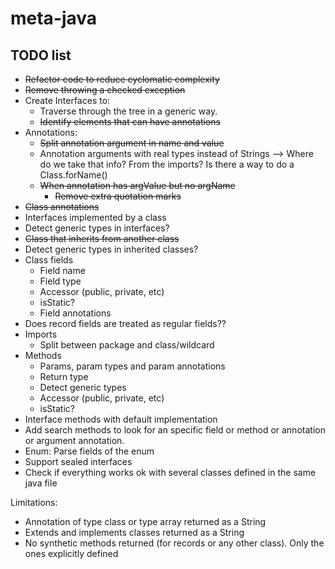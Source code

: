 # meta-java

## TODO list

* ~~Refactor code to reduce cyclomatic complexity~~
* ~~Remove throwing a checked exception~~
* Create Interfaces to:
    * Traverse through the tree in a generic way.
    * ~~Identify elements that can have annotations~~
* Annotations:
    * ~~Split annotation argument in name and value~~
    * Annotation arguments with real types instead of Strings --> Where do we take that info? From the imports? Is there a way to do a
      Class.forName()
    * ~~When annotation has argValue but no argName~~
        * ~~Remove extra quotation marks~~
* ~~Class annotations~~
* Interfaces implemented by a class
* Detect generic types in interfaces?
* ~~Class that inherits from another class~~
* Detect generic types in inherited classes?
* Class fields
    * Field name
    * Field type
    * Accessor (public, private, etc)
    * isStatic?
    * Field annotations
* Does record fields are treated as regular fields??
* Imports
    * Split between package and class/wildcard
* Methods
    * Params, param types and param annotations
    * Return type
    * Detect generic types
    * Accessor (public, private, etc)
    * isStatic?
* Interface methods with default implementation
* Add search methods to look for an specific field or method or annotation or argument annotation.
* Enum: Parse fields of the enum
* Support sealed interfaces
* Check if everything works ok with several classes defined in the same java file

Limitations:

* Annotation of type class or type array returned as a String
* Extends and implements classes returned as a String
* No synthetic methods returned (for records or any other class). Only the ones explicitly defined 
